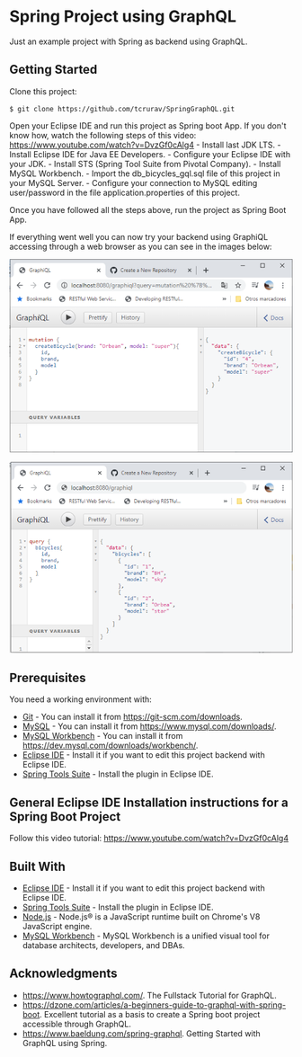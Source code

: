 # Spring Project using GraphQL

Just an example project with Spring as backend using GraphQL.

## Getting Started

Clone this project:

```
$ git clone https://github.com/tcrurav/SpringGraphQL.git
```

Open your Eclipse IDE and run this project as Spring boot App. If you don't know how, watch the following steps of this video: https://www.youtube.com/watch?v=DvzGf0cAlg4
    - Install last JDK LTS.
    - Install Eclipse IDE for Java EE Developers.
    - Configure your Eclipse IDE with your JDK.
    - Install STS (Spring Tool Suite from Pivotal Company).
    - Install MySQL Workbench.
    - Import the db_bicycles_gql.sql file of this project in your MySQL Server.
    - Configure your connection to MySQL editing user/password in the file application.properties of this project.

Once you have followed all the steps above, run the project as Spring Boot App.

If everything went well you can now try your backend using GraphiQL accessing through a web browser as you can see in the images below:

![alt text](https://github.com/tcrurav/SpringGraphQL/blob/master/screenshots/screenshot-mutation.png)

![alt text](https://github.com/tcrurav/SpringGraphQL/blob/master/screenshots/screenshot-query.png)

## Prerequisites

You need a working environment with:
* [Git](https://git-scm.com) - You can install it from https://git-scm.com/downloads.
* [MySQL](https://www.mysql.com) - You can install it from https://www.mysql.com/downloads/.
* [MySQL Workbench](https://www.mysql.com/products/workbench/) - You can install it from https://dev.mysql.com/downloads/workbench/.
* [Eclipse IDE](https://www.eclipse.org/) - Install it if you want to edit this project backend with Eclipse IDE.
* [Spring Tools Suite](https://spring.io/tools) - Install the plugin in Eclipse IDE.


## General Eclipse IDE Installation instructions for a Spring Boot Project

Follow this video tutorial: https://www.youtube.com/watch?v=DvzGf0cAlg4

## Built With

* [Eclipse IDE](https://www.eclipse.org/) - Install it if you want to edit this project backend with Eclipse IDE.
* [Spring Tools Suite](https://spring.io/tools) - Install the plugin in Eclipse IDE.
* [Node.js](https://nodejs.org/) - Node.js® is a JavaScript runtime built on Chrome's V8 JavaScript engine.
* [MySQL Workbench](https://www.mysql.com/products/workbench/) - MySQL Workbench is a unified visual tool for database architects, developers, and DBAs.


## Acknowledgments

* https://www.howtographql.com/. The Fullstack Tutorial for GraphQL.
* https://dzone.com/articles/a-beginners-guide-to-graphql-with-spring-boot. Excellent tutorial as a basis to create a Spring boot project accessible through GraphQL.
* https://www.baeldung.com/spring-graphql. Getting Started with GraphQL using Spring.